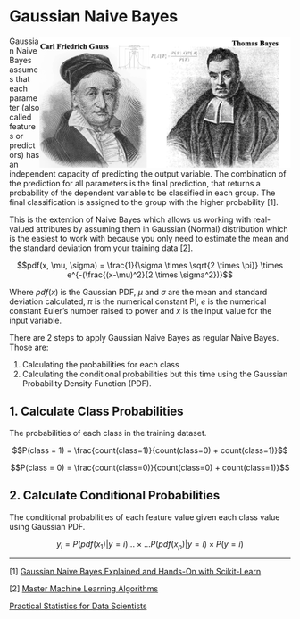 # Gaussian Naive Bayes

<img src='Gaussian Naive Bayes.png' align='right' width=450/>

Gaussian Naive Bayes assumes that each parameter (also called features or predictors) has an independent capacity of predicting the output variable. The combination of the prediction for all parameters is the final prediction, that returns a probability of the dependent variable to be classified in each group. The final classification is assigned to the group with the higher probability [1].

This is the extention of Naive Bayes which allows us working with real-valued attributes by assuming them in Gaussian (Normal) distribution which is the easiest to work with because you only need to estimate the mean and the standard deviation from your training data [2].

$$pdf(x, \mu, \sigma) = \frac{1}{\sigma \times \sqrt{2 \times \pi}} \times e^{-(\frac{(x-\mu)^2}{2 \times \sigma^2})}$$

Where $pdf(x)$ is the Gaussian PDF, $\mu$ and $\sigma$ are the mean and standard deviation calculated, $\pi$ is the numerical constant PI, $e$ is the numerical constant Euler’s number raised to power and $x$ is the input value for the input variable.

There are 2 steps to apply Gaussian Naive Bayes as regular Naive Bayes. Those are:
1. Calculating the probabilities for each class
2. Calculating the conditional probabilities but this time using the Gaussian Probability Density Function (PDF).

## 1. Calculate Class Probabilities

The probabilities of each class in the training dataset.

$$P(class = 1) = \frac{count(class=1)}{count(class=0) + count(class=1)}$$

$$P(class = 0) = \frac{count(class=0)}{count(class=0) + count(class=1)}$$

## 2. Calculate Conditional Probabilities 

The conditional probabilities of each feature value given each class value using Gaussian PDF.

$$y_i = P(pdf(x_1) | y = i)... \times ...P(pdf(x_p) | y = i) \times P(y = i)$$


---

[1] [Gaussian Naive Bayes Explained and Hands-On with Scikit-Learn](https://pub.towardsai.net/gaussian-naive-bayes-explained-and-hands-on-with-scikit-learn-4183b8cb0e4c)

[2] [Master Machine Learning Algorithms](https://machinelearningmastery.com/master-machine-learning-algorithms/)

[Practical Statistics for Data Scientists](https://www.oreilly.com/library/view/practical-statistics-for/9781491952955/)
